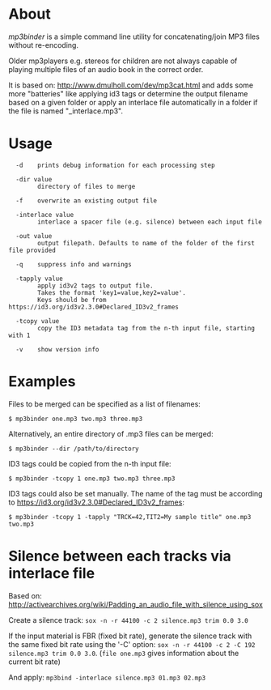 # About

_mp3binder_ is a simple command line utility for concatenating/join MP3 files without re-encoding.

Older mp3players e.g. stereos for children are not always capable of playing multiple files of an audio book in the correct order.

It is based on: http://www.dmulholl.com/dev/mp3cat.html and adds some more "batteries" like applying id3 tags or determine the output filename based on a given folder or apply an interlace file automatically in a folder if the file is named "\_interlace.mp3".

# Usage

```
  -d    prints debug information for each processing step

  -dir value
        directory of files to merge

  -f    overwrite an existing output file

  -interlace value
        interlace a spacer file (e.g. silence) between each input file

  -out value
        output filepath. Defaults to name of the folder of the first file provided

  -q    suppress info and warnings

  -tapply value
        apply id3v2 tags to output file.
        Takes the format 'key1=value,key2=value'.
        Keys should be from https://id3.org/id3v2.3.0#Declared_ID3v2_frames

  -tcopy value
        copy the ID3 metadata tag from the n-th input file, starting with 1

  -v    show version info
```

# Examples

Files to be merged can be specified as a list of filenames:

`$ mp3binder one.mp3 two.mp3 three.mp3`

Alternatively, an entire directory of .mp3 files can be merged:

`$ mp3binder --dir /path/to/directory`

ID3 tags could be copied from the n-th input file:

`$ mp3binder -tcopy 1 one.mp3 two.mp3 three.mp3`

ID3 tags could also be set manually. The name of the tag must be according to https://id3.org/id3v2.3.0#Declared_ID3v2_frames:

`$ mp3binder -tcopy 1 -tapply "TRCK=42,TIT2=My sample title" one.mp3 two.mp3`

# Silence between each tracks via interlace file

Based on: http://activearchives.org/wiki/Padding_an_audio_file_with_silence_using_sox

Create a silence track: `sox -n -r 44100 -c 2 silence.mp3 trim 0.0 3.0`

If the input material is FBR (fixed bit rate), generate the silence track with the same fixed bit rate using the '-C' option: `sox -n -r 44100 -c 2 -C 192 silence.mp3 trim 0.0 3.0`. (`file one.mp3` gives information about the current bit rate)

And apply: `mp3bind -interlace silence.mp3 01.mp3 02.mp3`

